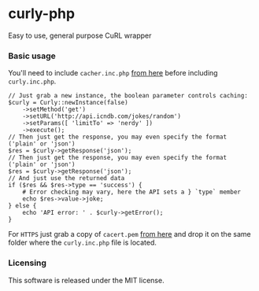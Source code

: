 curly-php
=========

Easy to use, general purpose CuRL wrapper

### Basic usage

You'll need to include `cacher.inc.php` [from here](https://github.com/biohzrdmx/cacher-php) before including `curly.inc.php`.

	// Just grab a new instance, the boolean parameter controls caching:
	$curly = Curly::newInstance(false)
		->setMethod('get')
		->setURL('http://api.icndb.com/jokes/random')
		->setParams([ 'limitTo' => 'nerdy' ])
		->execute();
	// Then just get the response, you may even specify the format ('plain' or 'json')
	$res = $curly->getResponse('json');
	// Then just get the response, you may even specify the format ('plain' or 'json')
	$res = $curly->getResponse('json');
	// And just use the returned data
	if ($res && $res->type == 'success') {
		# Error checking may vary, here the API sets a } `type` member
		echo $res->value->joke;
	} else {
		echo 'API error: ' . $curly->getError();
	}

For `HTTPS` just grab a copy of `cacert.pem` [from here](https://curl.haxx.se/docs/caextract.html) and drop it on the same folder where the `curly.inc.php` file is located.

### Licensing

This software is released under the MIT license.
